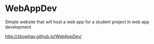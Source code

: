 # WebAppDev
Simple website that will host a web app for a student project in web app development


http://zbowhay.github.io/WebAppDev/
